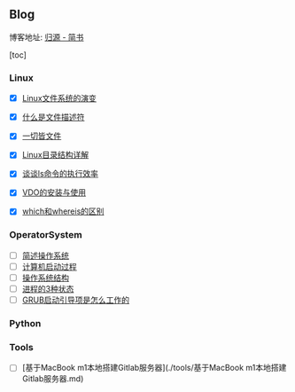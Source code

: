 ## Blog

博客地址: [归源 - 简书](https://www.jianshu.com/u/c68fc45881f2)

[toc]

### Linux

- [x] [Linux文件系统的演变](./Linux/Linux文件系统的演变.md)
- [x] [什么是文件描述符](./Linux/什么是文件描述符.md)
- [x] [一切皆文件](./Linux/一切皆文件.md)
- [x] [Linux目录结构详解](./Linux/Linux目录结构详解.md)
- [x] [谈谈ls命令的执行效率](./Linux/谈谈ls命令的执行效率.md)
- [x] [VDO的安装与使用](./Linux/VDO的安装与使用.md)
- [x] [which和whereis的区别](./Linux/which和whereis的区别.md)



### OperatorSystem

- [ ] [简述操作系统](./操作系统/简述操作系统.md)
- [ ] [计算机启动过程](./操作系统/计算机启动过程.md)
- [ ] [操作系统结构](./操作系统/操作系统结构.md)
- [ ] [进程的3种状态](./操作系统/进程的3种状态.md)
- [ ] [GRUB启动引导项是怎么工作的](./操作系统/GRUB启动引导项是怎么工作的.md)

### Python



### Tools

- [ ] [基于MacBook m1本地搭建Gitlab服务器](./tools/基于MacBook m1本地搭建Gitlab服务器.md)